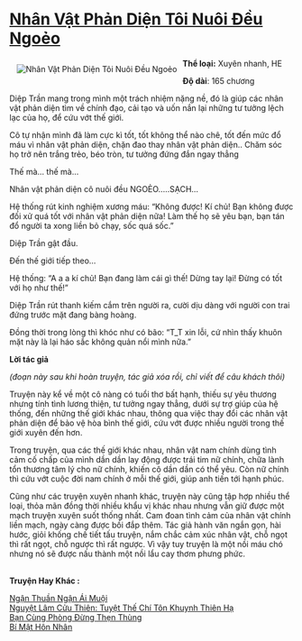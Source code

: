 <a href="https://utruyen.com/nhan-vat-phan-dien-toi-nuoi-deu-ngoeo/19154/" title="Nhân Vật Phản Diện Tôi Nuôi Đều Ngoẻo"><h1>Nhân Vật Phản Diện Tôi Nuôi Đều Ngoẻo</h1></a><div style="display:table"><img align="right" style="float: left; padding: 10px;" src="https://utruyen.com/images/story/200x260/nhan-vat-phan-dien-toi-nuoi-deu-ngoeo.jpg" alt="Nhân Vật Phản Diện Tôi Nuôi Đều Ngoẻo"><b>Thể loại:</b> Xuyên nhanh, HE<p></p><b>Độ dài</b>: 165 chương<p></p>Diệp Trần mang trong mình một trách nhiệm nặng nề, đó là giúp các nhân vật phản diện tìm về chính đạo, cải tạo và uốn nắn lại những tư tưởng lệch lạc của họ, để cứu vớt thế giới.<p></p>Cô tự nhận mình đã làm cực kì tốt, tốt không thể nào chê, tốt đến mức đổ máu vì nhân vật phản diện, chặn đao thay nhân vật phản diện.. Chăm sóc họ trở nên trắng trẻo, béo tròn, tư tưởng đứng đắn ngay thẳng<p></p>Thế mà... thế mà...<p></p>Nhân vật phản diện cô nuôi đều NGOẺO.....SẠCH...<p></p>Hệ thống rút kinh nghiệm xương máu: “Không được! Kí chủ! Bạn không được đối xử quá tốt với nhân vật phản diện nữa! Làm thế họ sẽ yêu bạn, bạn tán đổ người ta xong liền bỏ chạy, sốc quá sốc.”<p></p>Diệp Trần gật đầu.<p></p>Đến thế giới tiếp theo…<p></p>Hệ thống: “A a a kí chủ! Bạn đang làm cái gì thế! Dừng tay lại! Đừng có tốt với họ như thế!”<p></p>Diệp Trần rút thanh kiếm cắm trên người ra, cười dịu dàng với người con trai đứng trước mặt đang bàng hoàng.<p></p>Đồng thời trong lòng thì khóc như có bão: “T_T xin lỗi, cứ nhìn thấy khuôn mặt này là lại háo sắc không quản nổi mình nữa.”<p></p><strong>Lời tác giả</strong><p></p><em>(đoạn này sau khi hoàn truyện, tác giả xóa rồi, chỉ viết để câu khách thôi)</em><p></p>Truyện này kể về một cô nàng có tuổi thơ bất hạnh, thiếu sự yêu thương nhưng tính tình lương thiện, tư tưởng ngay thẳng, dưới sự trợ giúp của hệ thống, đến những thế giới khác nhau, thông qua việc thay đổi các nhân vật phản diện để bảo vệ hòa bình thế giới, cứu vớt được nhiều người trong thế giới xuyên đến hơn.<p></p>Trong truyện, qua các thế giới khác nhau, nhân vật nam chính dùng tình cảm cố chấp của mình dần dần lay động được trái tim nữ chính, chữa lành tổn thương tâm lý cho nữ chính, khiến cô dần dần có thể yêu. Còn nữ chính thì cứu vớt cuộc đời nam chính ở mỗi thế giới, giúp anh tiến tới hạnh phúc.<p></p>Cũng như các truyện xuyên nhanh khác, truyện này cũng tập hợp nhiều thể loại, thỏa mãn đồng thời nhiều khẩu vị khác nhau nhưng vẫn giữ được một mạch truyện xuyên suốt thống nhất. Cam đoan tình cảm của nhân vật chính liền mạch, ngày càng được bồi đắp thêm. Tác giả hành văn ngắn gọn, hài hước, giỏi khống chế tiết tấu truyện, nắm chắc cảm xúc nhân vật, chỗ ngọt thì rất ngọt, chỗ ngược thì rất ngược. Vì vậy tuy truyện là một nồi máu chó nhưng nó sẽ được nấu thành một nồi lẩu cay thơm phưng phức.</div><p><br><b>Truyện Hay Khác :</b></p><a href="https://utruyen.com/ngan-thuan-ngan-ai-muoi/4886/" alt="Ngận Thuần Ngận Ái Muội">Ngận Thuần Ngận Ái Muội</a><br/><a href="https://truyenngontinhay.wordpress.com/2019/10/03/nguyet-lam-cuu-thien-tuyet-the-chi-ton-khuynh-thien-ha/" alt="Nguyệt Lâm Cửu Thiên: Tuyệt Thế Chí Tôn Khuynh Thiên Hạ">Nguyệt Lâm Cửu Thiên: Tuyệt Thế Chí Tôn Khuynh Thiên Hạ</a><br/><a href="https://github.com/quanluxury/ngontinhhot/tree/master/truyenhay/19205/" alt="Bạn Cùng Phòng Đừng Thẹn Thùng">Bạn Cùng Phòng Đừng Thẹn Thùng</a><br/><a href="https://truyenngontinhay.wordpress.com/2019/10/03/bi-mat-hon-nhan/" alt="Bí Mật Hôn Nhân">Bí Mật Hôn Nhân</a><br/>